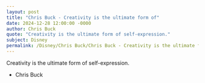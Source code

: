 ```yaml
---
layout: post
title: "Chris Buck - Creativity is the ultimate form of"
date: 2024-12-28 12:00:00 -0000
author: Chris Buck
quote: "Creativity is the ultimate form of self-expression."
subject: Disney
permalink: /Disney/Chris Buck/Chris Buck - Creativity is the ultimate form of
---
```


Creativity is the ultimate form of self-expression.

- Chris Buck
